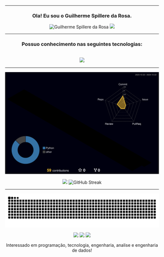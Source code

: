 <hr>

<h3 align="center">Ola! Eu sou o Guilherme Spillere da Rosa.</h3>

<div align="center">  
  <img width="57%"  src="https://github-readme-stats.vercel.app/api?username=guigaf&theme=radical&show_icons=true" alt="Guilherme Spillere da Rosa"/>
  <img width="40%"  src="https://github-readme-stats.vercel.app/api/top-langs?username=guigaf&theme=radical&layout=compact&langs_count=8&card_width=320" />
</div>

<hr>

<h3 align="center">Possuo conhecimento nas seguintes tecnologias:</h3>

<div style="display: inline_block" align="center" ><br>
    <a href="https://skillicons.dev">
        <img src="https://skillicons.dev/icons?i=py,docker,arduino,cs,cpp,git,vscode,visualstudio,postgresql,mysql,javascript,html,css" />
    </a>
<br>

<hr>

![](./profile-3d-contrib/profile-night-rainbow.svg)

<div align="center" display="flex">
  <img width="57%" src="http://github-profile-summary-cards-1s69m4xpu.vercel.app/api/cards/profile-details?username=guigaf&theme=radical"/>
  <img  width="42%" src="https://streak-stats.demolab.com?user=guigaf&theme=radical&border_radius=6&locale=pt_BR&date_format=M%20j%5B%2C%20Y%5D&mode=daily" alt="GitHub Streak" />
</div>

<hr>

<picture align="center">
  <source media="(prefers-color-scheme: dark)" srcset="https://raw.githubusercontent.com/guigaf/guigaf/output/github-contribution-grid-snake-dark.svg">
  <source media="(prefers-color-scheme: white)" srcset="https://raw.githubusercontent.com/guigaf/guigaf/output/github-contribution-grid-snake-dark.svg">
  <img align="center" alt="github contribution grid snake animation" src="https://raw.githubusercontent.com/guigaf/guigaf/output/github-contribution-grid-snake.svg">
</picture>

<br>
<br>

<div align="center" padding="0.7rem"> 
  <a href="https://www.instagram.com/guilhermespillere/" target="_blank"> <img src="https://skillicons.dev/icons?i=instagram" /></a>
  <a href = "mailto:g.spillere.r@gmail.com"> <img src="https://skillicons.dev/icons?i=gmail" /></a>
  <a href="https://www.linkedin.com/in/guilherme-spillere-da-rosa-738699152/" target="_blank"> <img src="https://skillicons.dev/icons?i=linkedin" /></a>   
</div>

Interessado em programação, tecnologia, engenharia, analise e engenharia de dados!
